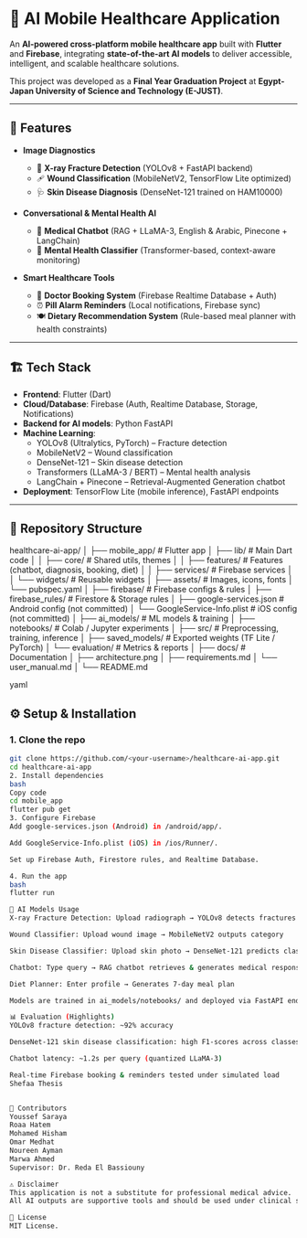 # 🏥 AI Mobile Healthcare Application

An **AI-powered cross-platform mobile healthcare app** built with **Flutter** and **Firebase**, integrating **state-of-the-art AI models** to deliver accessible, intelligent, and scalable healthcare solutions.

This project was developed as a **Final Year Graduation Project** at **Egypt-Japan University of Science and Technology (E-JUST)**.

---

## 🚀 Features

- **Image Diagnostics**
  - 🦴 **X-ray Fracture Detection** (YOLOv8 + FastAPI backend)
  - 🩹 **Wound Classification** (MobileNetV2, TensorFlow Lite optimized)
  - 🩺 **Skin Disease Diagnosis** (DenseNet-121 trained on HAM10000)

- **Conversational & Mental Health AI**
  - 💬 **Medical Chatbot** (RAG + LLaMA-3, English & Arabic, Pinecone + LangChain)
  - 🧠 **Mental Health Classifier** (Transformer-based, context-aware monitoring)

- **Smart Healthcare Tools**
  - 📅 **Doctor Booking System** (Firebase Realtime Database + Auth)
  - ⏰ **Pill Alarm Reminders** (Local notifications, Firebase sync)
  - 🍽 **Dietary Recommendation System** (Rule-based meal planner with health constraints)

---

## 🏗 Tech Stack

- **Frontend**: Flutter (Dart)
- **Cloud/Database**: Firebase (Auth, Realtime Database, Storage, Notifications)
- **Backend for AI models**: Python FastAPI
- **Machine Learning**:
  - YOLOv8 (Ultralytics, PyTorch) – Fracture detection
  - MobileNetV2 – Wound classification
  - DenseNet-121 – Skin disease detection
  - Transformers (LLaMA-3 / BERT) – Mental health analysis
  - LangChain + Pinecone – Retrieval-Augmented Generation chatbot
- **Deployment**: TensorFlow Lite (mobile inference), FastAPI endpoints

---

## 📂 Repository Structure

healthcare-ai-app/
│
├── mobile_app/ # Flutter app
│ ├── lib/ # Main Dart code
│ │ ├── core/ # Shared utils, themes
│ │ ├── features/ # Features (chatbot, diagnosis, booking, diet)
│ │ ├── services/ # Firebase services
│ │ └── widgets/ # Reusable widgets
│ ├── assets/ # Images, icons, fonts
│ └── pubspec.yaml
│
├── firebase/ # Firebase configs & rules
│ ├── firebase_rules/ # Firestore & Storage rules
│ ├── google-services.json # Android config (not committed)
│ └── GoogleService-Info.plist # iOS config (not committed)
│
├── ai_models/ # ML models & training
│ ├── notebooks/ # Colab / Jupyter experiments
│ ├── src/ # Preprocessing, training, inference
│ ├── saved_models/ # Exported weights (TF Lite / PyTorch)
│ └── evaluation/ # Metrics & reports
│
├── docs/ # Documentation
│ ├── architecture.png
│ ├── requirements.md
│ └── user_manual.md
│
└── README.md

yaml

## ⚙️ Setup & Installation

### 1. Clone the repo
```bash
git clone https://github.com/<your-username>/healthcare-ai-app.git
cd healthcare-ai-app
2. Install dependencies
bash
Copy code
cd mobile_app
flutter pub get
3. Configure Firebase
Add google-services.json (Android) in /android/app/.

Add GoogleService-Info.plist (iOS) in /ios/Runner/.

Set up Firebase Auth, Firestore rules, and Realtime Database.

4. Run the app
bash
flutter run

🧪 AI Models Usage
X-ray Fracture Detection: Upload radiograph → YOLOv8 detects fractures

Wound Classifier: Upload wound image → MobileNetV2 outputs category

Skin Disease Classifier: Upload skin photo → DenseNet-121 predicts class

Chatbot: Type query → RAG chatbot retrieves & generates medical response

Diet Planner: Enter profile → Generates 7-day meal plan

Models are trained in ai_models/notebooks/ and deployed via FastAPI endpoints or TensorFlow Lite.

📊 Evaluation (Highlights)
YOLOv8 fracture detection: ~92% accuracy

DenseNet-121 skin disease classification: high F1-scores across classes

Chatbot latency: ~1.2s per query (quantized LLaMA-3)

Real-time Firebase booking & reminders tested under simulated load
Shefaa Thesis


👥 Contributors
Youssef Saraya
Roaa Hatem
Mohamed Hisham
Omar Medhat
Noureen Ayman
Marwa Ahmed
Supervisor: Dr. Reda El Bassiouny

⚠️ Disclaimer
This application is not a substitute for professional medical advice.
All AI outputs are supportive tools and should be used under clinical supervision.

📜 License
MIT License.
